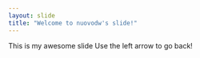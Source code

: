 ```yaml
---
layout: slide
title: "Welcome to nuovodw's slide!"
---
```

This is my awesome slide
Use the left arrow to go back!
